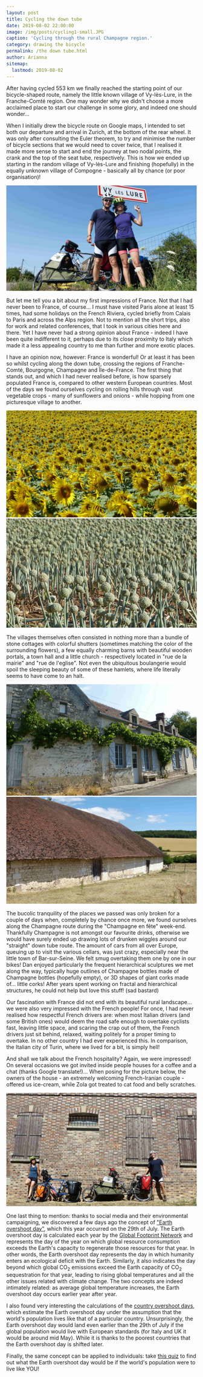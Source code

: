 ```yaml
---
layout: post
title: Cycling the down tube
date: 2019-08-02 22:00:00
image: /img/posts/cycling1-small.JPG
caption: 'Cycling through the rural Champagne region.' 
category: drawing the bicycle
permalink: /the down tube.html
author: Arianna
sitemap:
  lastmod: 2019-08-02
---
```

After having cycled 553 km we finally reached the starting point of our bicycle-shaped route, namely the little known village of Vy-lès-Lure, in the Franche-Comté region. One may wonder why we didn't choose a more acclaimed place to start our challenge in some glory, and indeed one should wonder... 

When I initially drew the bicycle route on Google maps, I intended to set both our departure and arrival in Zurich, at the bottom of the rear wheel. It was only after consulting the Euler theorem, to try and minimise the number of bicycle sections that we would need to cover twice, that I realised it made more sense to start and end the journey at two nodal points, the crank and the top of the seat tube, respectively. This is how we ended up starting in the random village of Vy-lès-Lure and finishing (hopefully) in the equally unknown village of Compogne - basically all by chance (or poor organisation)!

<img class="img-responsive" src=" /img/posts/vy-les-lure-small.JPG" alt="Vy-lès-Lure">

But let me tell you a bit about my first impressions of France. Not that I had never been to France, of course... I must have visited Paris alone at least 15 times, had some holidays on the French Riviera, cycled briefly from Calais to Paris and across the Alps region. Not to mention all the short trips, also for work and related conferences, that I took in various cities here and there. Yet I have never had a strong opinion about France - indeed I have been quite indifferent to it, perhaps due to its close proximity to Italy which made it a less appealing country to me than further and more exotic places.

I have an opinion now, however: France is wonderful! Or at least it has been so whilst cycling along the down tube, crossing the regions of Franche-Comté, Bourgogne, Champagne and Île-de-France. The first thing that stands out, and which I had never realised before, is how sparsely populated France is, compared to other western European countries. Most of the days we found ourselves cycling on rolling hills through vast vegetable crops - many of sunflowers and onions - while hopping from one picturesque village to another.

<img class="img-responsive" src=" /img/posts/sunflowers-small.JPG" alt="Sunflowers">

<img class="img-responsive" src=" /img/posts/onions-small.JPG" alt="Onions">

The villages themselves often consisted in nothing more than a bundle of stone cottages with colorful shutters (sometimes matching the color of the surrounding flowers), a few equally charming barns with beautiful wooden portals, a town hall and a little church - respectively located in "rue de la mairie" and "rue de l'eglise". Not even the ubiquitous boulangerie would spoil the sleeping beauty of some of these hamlets, where life literally seems to have come to an halt.  

<img class="img-responsive" src=" /img/posts/cottage-small.JPG" alt="Cottage">  

<img class="img-responsive" src=" /img/posts/barn-small.JPG" alt="Barn">

The bucolic tranquility of the places we passed was only broken for a couple of days when, completely by chance once more, we found ourselves along the Champagne route during the "Champagne en fête" week-end. Thankfully Champagne is not amongst our favourite drinks, otherwise we would have surely ended up drawing lots of drunken wiggles around our "straight" down tube route. The amount of cars from all over Europe, queuing up to visit the various cellars, was just crazy, especially near the little town of Bar-sur-Seine. We felt smug overtaking them one by one in our bikes! Dan enjoyed particularly the frequent hierarchical sculptures we met along the way, typically huge outlines of Champagne bottles made of Champagne bottles (hopefully empty), or 3D shapes of giant corks made of... little corks! After years spent working on fractal and hierarchical structures, he could not help but love this stuff! (sad bastard)

Our fascination with France did not end with its beautiful rural landscape... we were also very impressed with the French people! For once, I had never realised how respectful French drivers are: when most Italian drivers (and some British ones) would deem the road safe enough to overtake cyclists fast, leaving little space, and scaring the crap out of them, the French drivers just sit behind, relaxed, waiting politely for a proper timing to overtake. In no other country I had ever experienced this. In comparison, the Italian city of Turin, where we lived for a bit, is simply hell! 

And shall we talk about the French hospitality? Again, we were impressed! On several occasions we got invited inside people houses for a coffee and a chat (thanks Google translate!)... When posing for the picture below, the owners of the house - an extremely welcoming French-Iranian couple - offered us ice-cream, while Zola got treated to cat food and belly scratches.

<img class="img-responsive" src=" /img/posts/front-of-house-small.JPG" alt="Posing for picture"> 
  
One last thing to mention: thanks to social media and their environmental campaigning, we discovered a few days ago the concept of <a class="special" href="https://overshootday.org">"Earth overshoot day"</a>, which this year occurred on the 29th of July. The Earth overshoot day is calculated each year by the <a class="special" href="https://footprintnetwork.org">Global Footprint Network</a> and represents the day of the year on which global resource consumption exceeds the Earth's capacity to regenerate those resources for that year. In other words, the Earth overshoot day represents the day in which humanity enters an ecological deficit with the Earth. Similarly, it also indicates the day beyond which global CO<sub>2</sub> emissions exceed the Earth capacity of CO<sub>2</sub> sequestration for that year, leading to rising global temperatures and all the other issues related with climate change. The two concepts are indeed intimately related: as average global temperature increases, the Earth overshoot day occurs earlier year after year. 

I also found very interesting the calculations of the <a class="special" href="http://overshootday.org/newsroom/country-overshoot-days/">country overshoot days</a>, which estimate the Earth overshoot day under the assumption that the world's population lives like that of a particular country. Unsurprisingly, the Earth overshoot day would land even earlier than the 29th of July if the global population would live with European standards (for Italy and UK it would be around mid May). While it is thanks to the poorest countries that the Earth overshoot day is shifted later.

Finally, the same concept can be applied to individuals: take <a class="special" href="http://footprintcalculator.org/">this quiz</a> to find out what the Earth overshoot day would be if the world's population were to live like YOU!           



   
